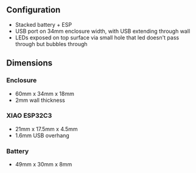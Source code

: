 ## Configuration

- Stacked battery + ESP
- USB port on 34mm enclosure width, with USB extending through wall
- LEDs exposed on top surface via small hole that led doesn't pass through but bubbles through

## Dimensions

### Enclosure

- 60mm x 34mm x 18mm
- 2mm wall thickness

### XIAO ESP32C3

- 21mm x 17.5mm x 4.5mm
- 1.6mm USB overhang

### Battery

- 49mm x 30mm x 8mm

